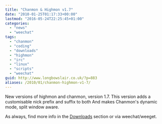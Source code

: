 ```yaml
---
title: "Chanmon & Highmon v1.7"
date: "2010-01-25T01:17:33+00:00"
lastmod: "2016-05-24T22:25:45+01:00"
categories: 
  - "news"
  - "weechat"
tags: 
  - "chanmon"
  - "coding"
  - "downloads"
  - "highmon"
  - "irc"
  - "linux"
  - "scripts"
  - "weechat"
guid: http://www.longbowslair.co.uk/?p=883
aliases: /2010/01/chanmon-highmon-v1-7/
---
```


New versions of highmon and chanmon, version 1.7.
This version adds a customisable nick prefix and suffix to both
And makes Chanmon's dynamic mode, split window aware.

As always, find more info in the [Downloads](/downloads/) section or via weechat/weeget.

